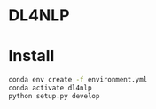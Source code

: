 # DL4NLP

# Install
```bash
conda env create -f environment.yml
conda activate dl4nlp
python setup.py develop
```
